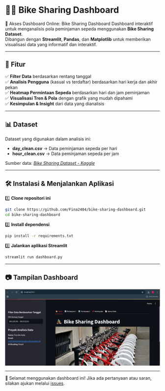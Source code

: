 # 🚴‍♂️ Bike Sharing Dashboard  

🔗 Akses Dashboard Online: Bike Sharing Dashboard
Dashboard interaktif untuk menganalisis pola peminjaman sepeda menggunakan **Bike Sharing Dataset**.  
Dibangun dengan **Streamlit**, **Pandas**, dan **Matplotlib** untuk memberikan visualisasi data yang informatif dan interaktif.

---

## 📌 Fitur  
✅ **Filter Data** berdasarkan rentang tanggal  
✅ **Analisis Pengguna** (kasual vs terdaftar) berdasarkan hari kerja dan akhir pekan  
✅ **Heatmap Permintaan Sepeda** berdasarkan hari dan jam peminjaman  
✅ **Visualisasi Tren & Pola** dengan grafik yang mudah dipahami  
✅ **Kesimpulan & Insight** dari data yang dianalisis  

---

## 📊 Dataset  
Dataset yang digunakan dalam analisis ini:  
- **day_clean.csv** → Data peminjaman sepeda per hari  
- **hour_clean.csv** → Data peminjaman sepeda per jam  

Sumber data: *[Bike Sharing Dataset - Kaggle](https://www.kaggle.com/datasets/lakshmi25npathi/bike-sharing-dataset)*  

---

## 🛠️ Instalasi & Menjalankan Aplikasi  
1️⃣ **Clone repositori ini**  
   ```bash
   git clone https://github.com/Fina2404/bike-sharing-dashboard.git
   cd bike-sharing-dashboard
   ```

2️⃣ **Install dependensi**  
   ```bash
   pip install -r requirements.txt
   ```

3️⃣ **Jalankan aplikasi Streamlit**  
   ```bash
   streamlit run dashboard.py
   ```

---

## 📷 Tampilan Dashboard  
![Dashboard Preview](dashboard.png)  

---

🚀 Selamat menggunakan dashboard ini! Jika ada pertanyaan atau saran, silakan ajukan melalui [issues](https://github.com/Fina2404/bike-sharing-dashboard/issues).

